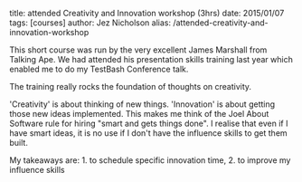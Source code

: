title: attended Creativity and Innovation workshop (3hrs)
date: 2015/01/07
tags: [courses]
author: Jez Nicholson
alias: /attended-creativity-and-innovation-workshop

​​This short course was run by the very excellent James Marshall from Talking Ape. We had attended his presentation skills training last year which enabled me to do my TestBash Conference talk.

The training really rocks the foundation of thoughts on creativity.

'Creativity' is about thinking of new things. 'Innovation' is about getting those new ideas implemented. This makes me think of the Joel About Software rule for hiring "smart and gets things done". I realise that even if I have smart ideas, it is no use if I don't have the influence skills to get them built.​​​​

My takeaways are: 1. to schedule specific innovation time, 2. to improve my influence skills
